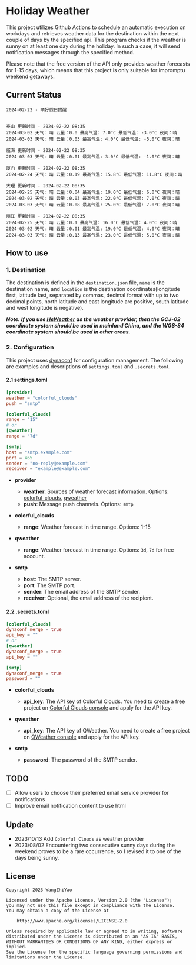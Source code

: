 # Holiday Weather

This project utilizes Github Actions to schedule an automatic execution on workdays and retrieves weather data for the destination within the next couple of days by the  specified api.
This program checks if the weather is sunny on at least one day during the holiday. In such a case, it will send notification messages through the specified method.

Please note that the free version of the API only provides weather forecasts for 1-15 days, which means that this project is only suitable for impromptu weekend getaways.

## Current Status

```
2024-02-22 - 晴好假日提醒


泰山 更新时间 - 2024-02-22 08:35
2024-03-02 天气: 晴 云量：0.0 最高气温: 7.0°C 最低气温: -3.0°C 夜间：晴
2024-03-03 天气: 晴 云量：0.03 最高气温: 4.0°C 最低气温: -5.0°C 夜间：晴

威海 更新时间 - 2024-02-22 08:35
2024-03-03 天气: 晴 云量：0.01 最高气温: 3.0°C 最低气温: -1.0°C 夜间：晴

厦门 更新时间 - 2024-02-22 08:35
2024-02-24 天气: 晴 云量：0.19 最高气温: 15.8°C 最低气温: 11.8°C 夜间：晴

大理 更新时间 - 2024-02-22 08:35
2024-02-25 天气: 晴 云量：0.04 最高气温: 19.0°C 最低气温: 6.0°C 夜间：晴
2024-03-02 天气: 晴 云量：0.03 最高气温: 22.0°C 最低气温: 7.0°C 夜间：晴
2024-03-03 天气: 晴 云量：0.08 最高气温: 25.0°C 最低气温: 7.0°C 夜间：晴

丽江 更新时间 - 2024-02-22 08:35
2024-02-25 天气: 晴 云量：0.1 最高气温: 16.0°C 最低气温: 4.0°C 夜间：晴
2024-03-02 天气: 晴 云量：0.01 最高气温: 19.0°C 最低气温: 4.0°C 夜间：晴
2024-03-03 天气: 晴 云量：0.13 最高气温: 23.0°C 最低气温: 5.0°C 夜间：晴

```

## How to use

### 1. Destination

The destination is defined in the `destination.json` file, `name` is the destination name, and `location` is the destination coordinates(longitude first, latitude last, separated by commas, decimal format with up to two decimal points, north latitude and east longitude are positive, south latitude and west longitude is negative).

***Note: If you use [HeWeather](https://dev.qweather.com/docs/) as the weather provider, then the GCJ-02 coordinate system should be used in mainland China, and the WGS-84 coordinate system should be used in other areas.***

### 2. Configuration

This project uses [dynaconf](https://github.com/dynaconf/dynaconf) for configuration management. The following are examples and descriptions of `settings.toml`  and `.secrets.toml`.

#### 2.1 settings.toml

```toml
[provider]
weather = "colorful_clouds"
push = "smtp"

[colorful_clouds]
range = "15"
# or
[qweather]
range = "7d"

[smtp]
host = "smtp.example.com"
port = 465
sender = "no-reply@example.com"
receiver = "example@example.com"
```
- **provider**
  - **weather**: Sources of weather forecast information. Options: [colorful_clouds](https://docs.caiyunapp.com/docs/daily), [qweather](https://dev.qweather.com/docs/api/weather/weather-daily-forecast/)
  - **push**: Message push channels. Options: `smtp`

- **colorful_clouds**
  - **range**:  Weather forecast in time range. Options: 1-15

- **qweather**
  - **range**: Weather forecast in time range. Options: `3d`, `7d` for free account.

- **smtp**
  - **host**: The SMTP server.
  - **port**: The SMTP port.
  - **sender**: The email address of the SMTP sender.
  - **receiver**: Optional, the email address of the recipient.

#### 2.2 .secrets.toml

```toml
[colorful_clouds]
dynaconf_merge = true
api_key = ""
# or
[qweather]
dynaconf_merge = true
api_key = ""

[smtp]
dynaconf_merge = true
password = ""
```

- **colorful_clouds**
  - **api_key**:  The API key of Colorful Clouds. You need to create a free project on [Colorful Clouds console](https://platform.caiyunapp.com/dashboard/index) and apply for the API key.

- **qweather**
  - **api_key**: The API key of QWeather. You need to create a free project on [QWeather console](https://console.qweather.com/#/console) and apply for the API key.

- **smtp**
  - **password**: The password of the SMTP sender.


## TODO

- [ ] Allow users to choose their preferred email service provider for notifications
- [ ] Improve email notification content to use html

## Update
- 2023/10/13 Add `Colorful Clouds` as weather provider 
- 2023/08/02 Encountering two consecutive sunny days during the weekend proves to be a rare occurrence, so I revised it to one of the days being sunny.

## License

    Copyright 2023 WangZhiYao
    
    Licensed under the Apache License, Version 2.0 (the "License");
    you may not use this file except in compliance with the License.
    You may obtain a copy of the License at
    
        http://www.apache.org/licenses/LICENSE-2.0
    
    Unless required by applicable law or agreed to in writing, software
    distributed under the License is distributed on an "AS IS" BASIS,
    WITHOUT WARRANTIES OR CONDITIONS OF ANY KIND, either express or implied.
    See the License for the specific language governing permissions and
    limitations under the License.
